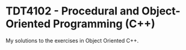 # TDT4102 - Procedural and Object-Oriented Programming (C++)
My solutions to the exercises in Object Oriented C++.

